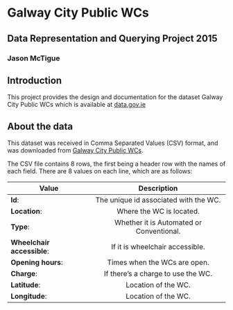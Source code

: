# Galway City Public WCs
## Data Representation and Querying Project 2015
### Jason McTigue

## Introduction
This project provides the design and documentation for the dataset Galway City Public WCs which is available at [data.gov.ie](https://data.gov.ie/dataset/galway-city-public-wcs)

## About the data
This dataset was received in Comma Separated Values (CSV) format, and was downloaded from [Galway City Public WCs](https://data.gov.ie/dataset/galway-city-public-wcs/resource/0e15c0e0-0c00-4650-aebc-c9304ae33ea0).

The CSV file contains 8 rows, the first being a header row with the names of each field.
There are 8 values on each line, which are as follows:

    
| **Value**       | **Description** |
| ------------- |:-------------:|
| **Id**:     | The unique id associated with the WC.|
| **Location**: | Where the WC is located.|
| **Type**: | Whether it is Automated or Conventional.|
| **Wheelchair accessible**: | If it is wheelchair accessible.|
| **Opening hours**: | Times when the WCs are open.|
| **Charge**: | If there’s a charge to use the WC.|
| **Latitude**: | Location of the WC.|
| **Longitude**: | Location of the WC.|
